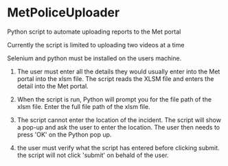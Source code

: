 # MetPoliceUploader
Python script to automate uploading reports to the Met portal

Currently the script is limited to uploading two videos at a time

Selenium and python must be installed on the users machine. 

1) The user must enter all the details they would usually enter into the Met portal into the xlsm file. The script reads the XLSM file and enters the detail into the Met portal. 

2) When the script is run, Python will prompt you for the file path of the xlsm file. Enter the full file path of the xlsm file. 

3) The script cannot enter the location of the incident. The script will show a pop-up and ask the user to enter the location. The user then needs to press 'OK' on the Python pop up.

4) the user must verify what the script has entered before clicking submit. the script will not click 'submit' on behald of the user. 
